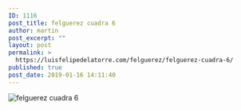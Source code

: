 ```yaml
---
ID: 1116
post_title: felguerez cuadra 6
author: martin
post_excerpt: ""
layout: post
permalink: >
  https://luisfelipedelatorre.com/felguerez/felguerez-cuadra-6/
published: true
post_date: 2019-01-16 14:11:40
---
```

<p><img src="https://luisfelipedelatorre.com/wp-content/uploads/2019/01/felguerez-cuadra-6.jpg" alt="felguerez cuadra 6"/></p>